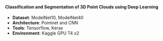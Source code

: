 #### Classification and Segmentation of 3D Point Clouds using Deep Learning

- **Dataset**: ModelNet10, ModelNet40
- **Architecture**: Pointnet and CNN
- **Tools**: Tensorflow, Keras
- **Environment**: Kaggle GPU T4 x2
